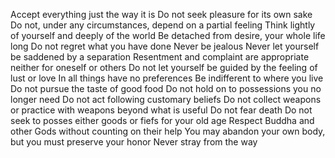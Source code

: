 Accept everything just the way it is
Do not seek pleasure for its own sake
Do not, under any circumstances, depend on a partial feeling
Think lightly of yourself and deeply of the world
Be detached from desire, your whole life long
Do not regret what you have done
Never be jealous
Never let yourself be saddened by a separation
Resentment and complaint are appropriate neither for oneself or others
Do not let yourself be guided by the feeling of lust or love
In all things have no preferences
Be indifferent to where you live
Do not pursue the taste of good food
Do not hold on to possessions you no longer need
Do not act following customary beliefs
Do not collect weapons or practice with weapons beyond what is useful
Do not fear death
Do not seek to posses either goods or fiefs for your old age
Respect Buddha and other Gods without counting on their help
You may abandon your own body, but you must preserve your honor
Never stray from the way
